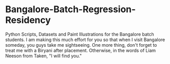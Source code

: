 # Bangalore-Batch-Regression-Residency
Python Scripts, Datasets and Paint Illustrations for the Bangalore batch students. I am making this much effort for you so that when I visit Bangalore someday, you guys take me sightseeing. One more thing, don't forget to treat me with a Biryani after placement. Otherwise, in the words of Liam Neeson from Taken, "I will find you."
